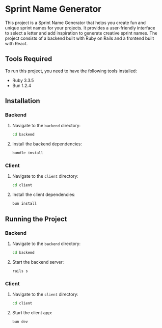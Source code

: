 # Sprint Name Generator

This project is a Sprint Name Generator that helps you create fun and unique sprint names for your projects. It provides a user-friendly interface to select a letter and add inspiration to generate creative sprint names. The project consists of a backend built with Ruby on Rails and a frontend built with React.

## Tools Required

To run this project, you need to have the following tools installed:

- Ruby 3.3.5
- Bun 1.2.4

## Installation

### Backend

1. Navigate to the `backend` directory:
   ```bash
   cd backend
   ```

2. Install the backend dependencies:
   ```bash
   bundle install
   ```

### Client

1. Navigate to the `client` directory:
   ```bash
   cd client
   ```

2. Install the client dependencies:
   ```bash
   bun install
   ```

## Running the Project

### Backend

1. Navigate to the `backend` directory:
   ```bash
   cd backend
   ```

2. Start the backend server:
   ```bash
   rails s
   ```

### Client

1. Navigate to the `client` directory:
   ```bash
   cd client
   ```

2. Start the client app:
   ```bash
   bun dev
   ```
